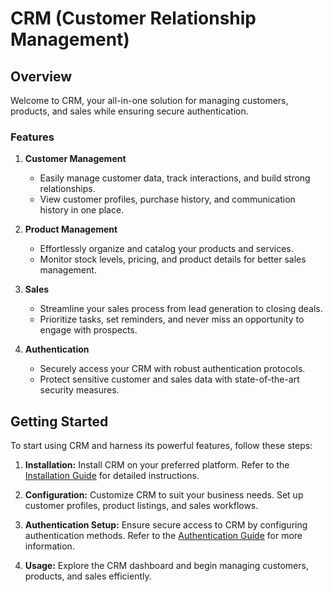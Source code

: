 # CRM (Customer Relationship Management)

## Overview

Welcome to CRM, your all-in-one solution for managing customers, products, and sales while ensuring secure authentication.

### Features

1. **Customer Management**
   - Easily manage customer data, track interactions, and build strong relationships.
   - View customer profiles, purchase history, and communication history in one place.

2. **Product Management**
   - Effortlessly organize and catalog your products and services.
   - Monitor stock levels, pricing, and product details for better sales management.

3. **Sales**
   - Streamline your sales process from lead generation to closing deals.
   - Prioritize tasks, set reminders, and never miss an opportunity to engage with prospects.

4. **Authentication**
   - Securely access your CRM with robust authentication protocols.
   - Protect sensitive customer and sales data with state-of-the-art security measures.

## Getting Started

To start using CRM and harness its powerful features, follow these steps:

1. **Installation:** Install CRM on your preferred platform. Refer to the [Installation Guide](#) for detailed instructions.

2. **Configuration:** Customize CRM to suit your business needs. Set up customer profiles, product listings, and sales workflows.

3. **Authentication Setup:** Ensure secure access to CRM by configuring authentication methods. Refer to the [Authentication Guide](#) for more information.

4. **Usage:** Explore the CRM dashboard and begin managing customers, products, and sales efficiently.
